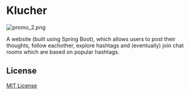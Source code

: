# Klucher #
![promo_2.png](https://bitbucket.org/repo/kLGgKL/images/1623260518-promo_2.png)

A website (built using Spring Boot), which allows users to post their thoughts, follow eachother, explore hashtags and (eventually) join chat rooms which are based on popular hashtags.

## License ##

[MIT License](https://en.wikipedia.org/wiki/MIT_License)